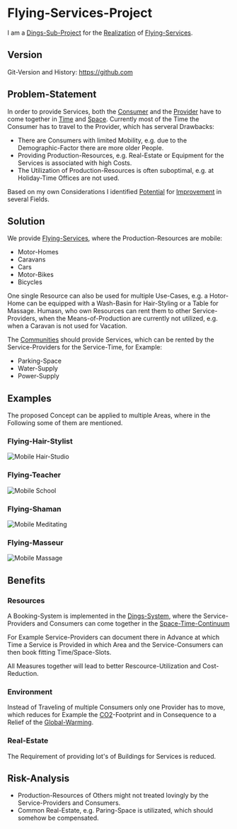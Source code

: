 # Flying-Services-Project <a id="1"/>

I am a [Dings-Sub-Project](300000033.md) for the [Realization](600033.md) of [Flying-Services](404.md).

## Version <a id="900"/>

Git-Version and History: <a href="https://github.com/All-Dings/0/commits/Master/300081001.md">https://github.com</a>

## Problem-Statement <a id="1000"/>

In order to provide Services, both the [Consumer](600076.md) and the [Provider](600086.md) have to come together in [Time](10000024.md) and [Space](10000050.md). Currently most of the Time the Consumer has to travel to the Provider, which has serveral Drawbacks:

- There are Consumers with limited Mobility, e.g. due to the Demographic-Factor there are more older People.
- Providing Production-Resources, e.g. Real-Estate or Equipment for the Services is associated with high Costs.
- The Utilization of Production-Resources is often suboptimal, e.g. at Holiday-Time Offices are not used.

Based on my own Considerations I identified [Potential](60128.md) for [Improvement](60135.md) in several Fields.

## Solution <a id="2000"/>

We provide [Flying-Services](404.md), where the Production-Resources are mobile:

- Motor-Homes
- Caravans
- Cars
- Motor-Bikes
- Bicycles

One single Resource can also be used for multiple Use-Cases, e.g. a Hotor-Home can be equipped with a Wash-Basin for Hair-Styling or a Table for Massage. Humasn, who own Resources can rent them to other Service-Providers, when the Means-of-Production are currently not utilized, e.g. when a Caravan is not used for Vacation.

The [Communities](140000034.md) should provide Services, which can be rented by the Service-Providers for the Service-Time, for Example:

- Parking-Space
- Water-Supply
- Power-Supply

## Examples <a id="3000"/>

The proposed Concept can be applied to multiple Areas, where in the Following some of them are mentioned.

### Flying-Hair-Stylist <a id="3010"/>

![Mobile Hair-Studio](400000243.jpg)

### Flying-Teacher <a id="3020"/>

![Mobile School](400000242.jpg)

### Flying-Shaman <a id="3030"/>

![Mobile Meditating](400000245.jpg)

### Flying-Masseur <a id="3040"/>

![Mobile Massage](400000244.jpg)

## Benefits <a id="4000"/>

### Resources <a id="4010"/>

A Booking-System is implemented in the [Dings-System](300000007.md), where the Service-Providers and Consumers can come together in the [Space-Time-Continuum](10000027.md)

For Example Service-Providers can document there in Advance at which Time a Service is Provided in which Area and the Service-Consumers can then book fitting Time/Space-Slots.

All Measures together will lead to better Rescource-Utilization and Cost-Reduction.

### Environment <a id="4030"/>

Instead of Traveling of multiple Consumers only one Provider has to move, which reduces for Example the [CO2](10100008.md)-Footprint and in Consequence to a Relief of the [Global-Warming](290000002.md).

### Real-Estate <a id="4040"/>

The Requirement of providing lot's of Buildings for Services is reduced.

## Risk-Analysis <a id="2000"/>

- Production-Resources of Others might not treated lovingly by the Service-Providers and Consumers.
- Common Real-Estate, e.g. Paring-Space is utilizated, which should somehow be compensated.
